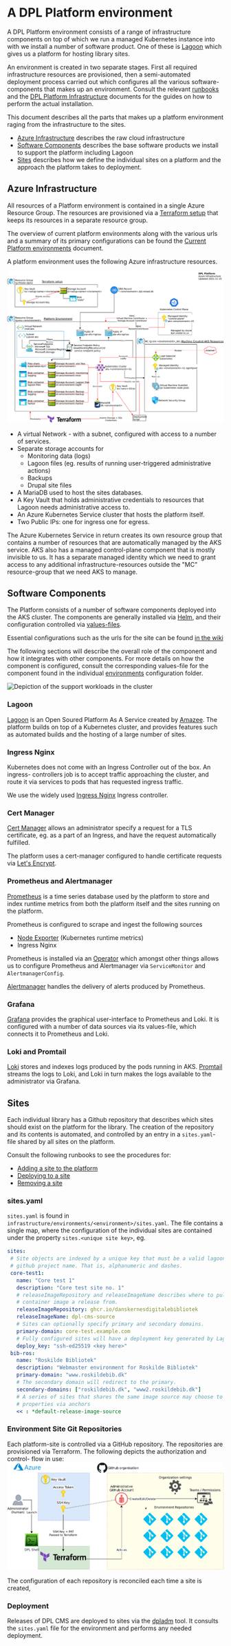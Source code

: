 # A DPL Platform environment

A DPL Platform environment consists of a range of infrastructure components
on top of which we run a managed Kubernetes instance into with we install a
number of software product. One of these is [Lagoon](https://docs.lagoon.sh/)
which gives us a platform for hosting library sites.

An environment is created in two separate stages. First all required
infrastructure resources are provisioned, then a semi-automated deployment
process carried out which configures all the various software-components that
makes up an environment. Consult the relevant [runbooks](../runbooks) and the
[DPL Platform Infrastructure](../../infrastructure) documents for the
guides on how to perform the actual installation.

This document describes all the parts that makes up a platform environment
raging from the infrastructure to the sites.

* [Azure Infrastructure](#azure-infrastructure) describes the raw cloud infrastructure
* [Software Components](#software-components) describes the base software products
  we install to support the platform including Lagoon
* [Sites](#sites) describes how we define the individual sites on a platform and
  the approach the platform takes to deployment.

## Azure Infrastructure

All resources of a Platform environment is contained in a single Azure Resource
Group. The resources are provisioned via a [Terraform setup](../../dpl-platform/infrastructure/README.md)
that keeps its resources in a separate resource group.

The overview of current platform environments along with the various urls and
a summary of its primary configurations can be found the
[Current Platform environments](../platform-environments.md) document.

A platform environment uses the following Azure infrastructure resources.

![An overview of the Azure Infrastructure](../diagrams/render-png/dpl-platform-azure.png)

* A virtual Network - with a subnet, configured with access to a number of services.
* Separate storage accounts for
  * Monitoring data (logs)
  * Lagoon files (eg. results of running user-triggered administrative actions)
  * Backups
  * Drupal site files
* A MariaDB used to host the sites databases.
* A Key Vault that holds administrative credentials to resources that Lagoon
  needs administrative access to.
* An Azure Kubernetes Service cluster that hosts the platform itself.
* Two Public IPs: one for ingress one for egress.

The Azure Kubernetes Service in return creates its own resource group that
contains a number of resources that are automatically managed by the AKS service.
AKS also has a managed control-plane component that is mostly invisible to us.
It has a separate managed identity which we need to grant access to any
additional infrastructure-resources outside the "MC" resource-group that we
need AKS to manage.

## Software Components

The Platform consists of a number of software components deployed into the
AKS cluster. The components are generally installed via [Helm](https://helm.sh/),
and their configuration controlled via [values-files](https://helm.sh/docs/chart_template_guide/values_files/).

Essential configurations such as the urls for the site can be found [in the wiki](https://github.com/danskernesdigitalebibliotek/dpl-platform/wiki/Platform-Environments)

The following sections will describe the overall role of the component and how
it integrates with other components. For more details on how the component is
configured, consult the corresponding values-file for the component found in
the individual [environments](../infrastructure/environments)  configuration
folder.

![Depiction of the support workloads in the cluster](../../documentation/../dpl-platform/documentation/diagrams/render-png/cluster-support-workloads.png)

### Lagoon

[Lagoon](https://docs.lagoon.sh/lagoon/) is an Open Soured Platform As A Service
created by [Amazee](https://www.amazee.io/). The platform builds on top of a
Kubernetes cluster, and provides features such as automated builds and the
hosting of a large number of sites.

### Ingress Nginx

Kubernetes does not come with an Ingress Controller out of the box. An ingress-
controllers job is to accept traffic approaching the cluster, and route it via
services to pods that has requested ingress traffic.

We use the widely used [Ingress Nginx](vhttps://kubernetes.github.io/ingress-nginx)
Ingress controller.

### Cert Manager

[Cert Manager](https://cert-manager.io/docs/) allows an administrator specify
a request for a TLS certificate, eg. as a part of an Ingress, and have the
request automatically fulfilled.

The platform uses a cert-manager configured to handle certificate requests via
[Let's Encrypt](https://letsencrypt.org/).

### Prometheus and Alertmanager

[Prometheus](https://prometheus.io/) is a time series database used by the platform
to store and index runtime metrics from both the platform itself and the sites
running on the platform.

Prometheus is configured to scrape and ingest the following sources

* [Node Exporter](https://github.com/prometheus/node_exporter) (Kubernetes
  runtime metrics)
* Ingress Nginx

Prometheus is installed via an [Operator](https://github.com/prometheus-operator/prometheus-operator)
which amongst other things allows us to configure Prometheus and Alertmanager via
 `ServiceMonitor` and `AlertmanagerConfig`.

[Alertmanager](https://prometheus.io/docs/alerting/latest/alertmanager/) handles
the delivery of alerts produced by Prometheus.

### Grafana

[Grafana](https://grafana.com/oss/grafana/) provides the graphical user-interface
to Prometheus and Loki. It is configured with a number of data sources via its
values-file, which connects it to Prometheus and Loki.

### Loki and Promtail

[Loki](https://grafana.com/oss/loki/) stores and indexes logs produced by the pods
 running in AKS. [Promtail](https://grafana.com/docs/loki/latest/clients/promtail/)
streams the logs to Loki, and Loki in turn makes the logs available to the
administrator via Grafana.

## Sites

Each individual library has a Github repository that describes which sites
should exist on the platform for the library. The creation of the repository
and its contents is automated, and controlled by an entry in a `sites.yaml`-
file shared by all sites on the platform.

Consult the following runbooks to see the procedures for:

* [Adding a site to the platform](../runbooks/add-site-to-platform.md)
* [Deploying to a site](../runbooks/deploy-a-release.md)
* [Removing a site](../runbooks/remove-site-from-platform.md)

### sites.yaml

`sites.yaml` is found in `infrastructure/environments/<environment>/sites.yaml`.
The file contains a single map, where the configuration of the
individual sites are contained under the property `sites.<unique site key>`, eg.

 ```yaml
sites:
  # Site objects are indexed by a unique key that must be a valid lagoon, and
  # github project name. That is, alphanumeric and dashes.
  core-test1:
    name: "Core test 1"
    description: "Core test site no. 1"
    # releaseImageRepository and releaseImageName describes where to pull the
    # container image a release from.
    releaseImageRepository: ghcr.io/danskernesdigitalebibliotek
    releaseImageName: dpl-cms-source
    # Sites can optionally specify primary and secondary domains.
    primary-domain: core-test.example.com
    # Fully configured sites will have a deployment key generated by Lagoon.
    deploy_key: "ssh-ed25519 <key here>"
  bib-ros:
    name: "Roskilde Bibliotek"
    description: "Webmaster environment for Roskilde Bibliotek"
    primary-domain: "www.roskildebib.dk"
    # The secondary domain will redirect to the primary.
    secondary-domains: ["roskildebib.dk", "www2.roskildebib.dk"]
    # A series of sites that shares the same image source may choose to reuse
    # properties via anchors
    << : *default-release-image-source
 ```

### Environment Site Git Repositories

Each platform-site is controlled via a GitHub repository. The repositories are
provisioned via Terraform. The following depicts the authorization and control-
flow in use:
![Provisioning of Github repositories](../diagrams/render-png/github-environment-repositories.png)

The configuration of each repository is reconciled each time a site is created,

### Deployment

Releases of DPL CMS are deployed to sites via the [dpladm](../../infrastructure/dpladm)
tool. It consults the `sites.yaml` file for the environment and performs any
needed deployment.
